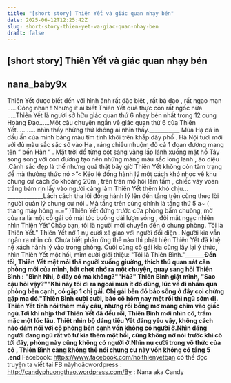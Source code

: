 ```yaml
---
title: "[short story] Thiên Yết và giác quan nhạy bén"
date: 2025-06-12T12:25:42Z
slug: short-story-thien-yet-va-giac-quan-nhay-ben
draft: false
---
```


## [short story] Thiên Yết và giác quan nhạy bén

## nana_baby9x

Thiên Yết được biết đến với hình ảnh rất đặc biệt , rất bá đạo , rất ngạo mạn ......Công nhận ! Nhưng ít ai biết Thiên Yết quả thực còn rất ngốc nữa .....Thiên Yết là người sở hữu giác quan thứ 6 nhạy bén nhất trong 12 cung Hoàng Đạo......Một câu chuyện ngắn về giác quan thứ 6 của Thiên Yết........... nhìn thấy những thứ không ai nhìn thấy.___________ Mùa Hạ đã in dấu ấn của mình bằng màu tím tinh khôi trên khắp dãy phố . Hà Nội tươi mới với đủ màu sắc sặc sỡ vào Hạ , ráng chiều nhuộm đỏ cả 1 đoạn đường mang tên “ bến Hàn “ . Mặt trời đổ từng cột sáng vàng lấp lánh xuống mặt hồ Tây song song với con đường tạo nên những mảng màu sắc long lanh , ảo diệu .Cảnh sắc đẹp là thế nhưng quả thật bây giờ Thiên Yết không còn tâm trạng để mà thưởng thức nó >”< Kéo lê đống hành lý một cách khó nhọc về khu chung cư cách đó khoảng 20m , trên trán mồ hôi lấm tấm , chiếc váy voan trắng bám rịn lấy vào người càng làm Thiên Yết thêm khó chịu…_____________Lách cách tha lôi đống hành lý lên đến tầng trên cùng theo lời người quản lý chung cư nói . Mà tầng trên cùng chính là tầng thứ 5 a~ ( thang máy hỏng =.=” )Thiên Yết đứng trước cửa phòng bấm chuông, mở cửa ra là một cô gái có mái tóc buông dài lượn sóng , đôi mắt ngạc nhiên nhìn Thiên Yết"Chào bạn, tôi là người mới chuyển đến ở chung phòng. Tôi là Thiên Yết." Thiên Yết nở 1 nụ cười xã giao với người đối diện . Người kia vẫn ngẩn ra nhìn cô. Chưa biết phản ứng thế nào thì phát hiện Thiên Yết đã khệ nệ xách hành lý vào trong phòng. Cuối cùng cô gái kia cũng lấy lại ý thức, nhìn Thiên Yết một hồi, mỉm cười giới thiệu: "Tôi là Thiên Bình."___________Đến tối, Thiên Yết mệt mỏi thả người xuống giường, thích thú quan sát căn phòng mới của mình, bất chợt nhớ ra một chuyện, quay sang hỏi Thiên Bình : "Bình Nhi, ở đây có ma không?""Hả?" Thiên Bình giật mình, "Sao cậu hỏi vậy?""Khi nãy tôi đi ra ngoài mua ít đồ dùng, lúc về đi nhầm qua phòng bên cạnh, có gặp 1 chị gái. Chị gái bên đó bảo sống ở đây coi chừng gặp ma đó."Thiên Bình cười cười, bảo cô hôm nay mệt rồi thì ngủ sớm đi. Thiên Yết tính nói thêm mấy câu, nhưng rồi bỗng mơ màng chìm vào giấc ngủ.Tới khi nhịp thở Thiên Yết đã đều rồi, Thiên Bình mới nhìn cô, trầm mặc một lúc lâu. Thiệt nhìn bộ dáng tiểu Yết đáng yêu vậy, không cách nào dám nói với cô phòng bên cạnh vốn không có người ở.Nhìn dáng người đang ngủ rất vô tư kia thêm một hồi, cũng không nỡ nói trước khi cô tới đây, phòng này cũng không có người ở.Nhìn nụ cười trong vô thức của cô , Thiên Bình càng không thể nói chung cư này vốn không có tầng 5 .__end______
Facebook: https://www.facebook.com/hoithienyetbạn có thể đọc truyện ta viết tại FB nàyhoặcwordpress : http://candyphuongthao.wordpress.com/By : Nana aka Candy